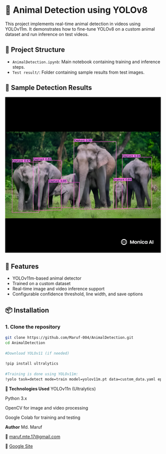 # 🐾 Animal Detection using YOLOv8

This project implements real-time animal detection in videos using YOLOv11m. It demonstrates how to fine-tune YOLOv8 on a custom animal dataset and run inference on test videos.

## 📁 Project Structure

- `AnimalDetection.ipynb`: Main notebook containing training and inference steps.
- `Test result/`: Folder containing sample results from test images.
## 📸 Sample Detection Results

![](Elephant1.png) 


## 🚀 Features

- YOLOv11m-based animal detector
- Trained on a custom dataset
- Real-time image and video inference support
- Configurable confidence threshold, line width, and save options

## 📦 Installation

### 1. Clone the repository
```bash
git clone https://github.com/Maruf-004/AnimalDetection.git
cd AnimalDetection

#Download YOLOv11 (if needed)

!pip install ultralytics

#Training is done using YOLOv11m:
!yolo task=detect mode=train model=yolov11m.pt data=custom_data.yaml epochs=50 imgsz=640
```

**🔧 Technologies Used**
YOLOv11n (Ultralytics)

Python 3.x

OpenCV for image and video processing

Google Colab for training and testing

**Author**
Md. Maruf

📧 maruf.mte.17@gmail.com

🔗 [Google Site](https://sites.google.com/view/maruf004)
